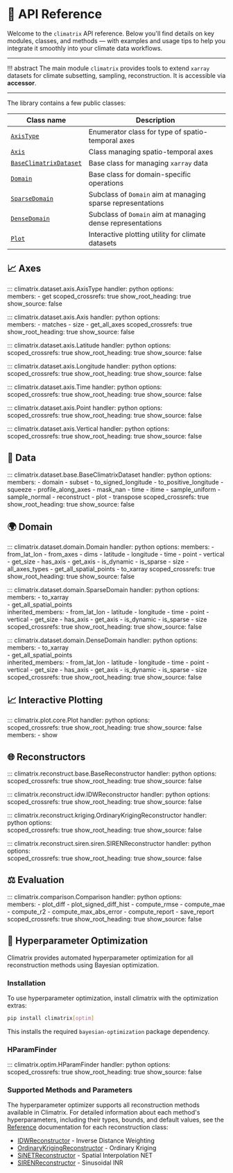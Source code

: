 # 🧪 API Reference

Welcome to the `climatrix` API reference. Below you'll find details on key modules, classes, and methods — with examples and usage tips to help you integrate it smoothly into your climate data workflows.

---

!!! abstract
    The main module `climatrix` provides tools to extend `xarray` datasets for climate subsetting, sampling, reconstruction. It is accessible via **accessor**.

---

The library contains a few public classes:

| Class name | Description |
| -----------| ----------- |
| [`AxisType`](#climatrix.dataset.axis.AxisType) | Enumerator class for type of spatio-temporal axes |
| [`Axis`](#climatrix.dataset.axis.Axis) | Class managing spatio-temporal axes |
| [`BaseClimatrixDataset`](#climatrix.dataset.base.BaseClimatrixDataset) | Base class for managing `xarray` data |
| [`Domain`](#climatrix.dataset.domain.Domain) | Base class for domain-specific operations |
| [`SparseDomain`](#climatrix.dataset.domain.SparseDomain) | Subclass of `Domain` aim at managing sparse representations | 
| [`DenseDomain`](#climatrix.dataset.domain.DenseDomain) |  Subclass of `Domain` aim at managing dense representations |
| [`Plot`](#climatrix.plot.core.Plot) | Interactive plotting utility for climate datasets | 


## 📈 Axes 

::: climatrix.dataset.axis.AxisType
    handler: python
    options:    
      members:
        - get
      scoped_crossrefs: true
      show_root_heading: true
      show_source: false    

::: climatrix.dataset.axis.Axis
    handler: python
    options:    
      members:
        - matches
        - size
        - get_all_axes
      scoped_crossrefs: true
      show_root_heading: true
      show_source: false  

::: climatrix.dataset.axis.Latitude
    handler: python
    options:    
      scoped_crossrefs: true
      show_root_heading: true
      show_source: false  

::: climatrix.dataset.axis.Longitude
    handler: python
    options:    
      scoped_crossrefs: true
      show_root_heading: true
      show_source: false        

::: climatrix.dataset.axis.Time
    handler: python
    options:    
      scoped_crossrefs: true
      show_root_heading: true
      show_source: false        

::: climatrix.dataset.axis.Point
    handler: python
    options:    
      scoped_crossrefs: true
      show_root_heading: true
      show_source: false  

::: climatrix.dataset.axis.Vertical
    handler: python
    options:    
      scoped_crossrefs: true
      show_root_heading: true
      show_source: false  

## 📇 Data

::: climatrix.dataset.base.BaseClimatrixDataset
    handler: python
    options:
      members:
        - domain
        - subset
        - to_signed_longitude
        - to_positive_longitude
        - squeeze
        - profile_along_axes
        - mask_nan
        - time
        - itime
        - sample_uniform
        - sample_normal
        - reconstruct
        - plot
        - transpose
      scoped_crossrefs: true
      show_root_heading: true
      show_source: false


## 🌍 Domain 

::: climatrix.dataset.domain.Domain
    handler: python
    options:
      members:
        - from_lat_lon
        - from_axes
        - dims
        - latitude
        - longitude
        - time
        - point
        - vertical
        - get_size
        - has_axis
        - get_axis
        - is_dynamic
        - is_sparse
        - size
        - all_axes_types
        - get_all_spatial_points
        - to_xarray
      scoped_crossrefs: true
      show_root_heading: true
      show_source: false      


::: climatrix.dataset.domain.SparseDomain
    handler: python
    options:    
      members:
        - to_xarray   
        - get_all_spatial_points       
      inherited_members: 
        - from_lat_lon
        - latitude
        - longitude
        - time
        - point
        - vertical
        - get_size
        - has_axis
        - get_axis
        - is_dynamic
        - is_sparse
        - size
      scoped_crossrefs: true
      show_root_heading: true
      show_source: false      

::: climatrix.dataset.domain.DenseDomain
    handler: python
    options:    
      members:
        - to_xarray   
        - get_all_spatial_points       
      inherited_members: 
        - from_lat_lon
        - latitude
        - longitude
        - time
        - point
        - vertical
        - get_size
        - has_axis
        - get_axis
        - is_dynamic
        - is_sparse
        - size
      scoped_crossrefs: true
      show_root_heading: true
      show_source: false            

## 📈 Interactive Plotting

::: climatrix.plot.core.Plot
    handler: python
    options:   
      scoped_crossrefs: true 
      show_root_heading: true
      show_source: false
      members:
        - show

## 🌐 Reconstructors

::: climatrix.reconstruct.base.BaseReconstructor
    handler: python
    options:   
      scoped_crossrefs: true 
      show_root_heading: true
      show_source: false   

::: climatrix.reconstruct.idw.IDWReconstructor
    handler: python
    options:   
      scoped_crossrefs: true 
      show_root_heading: true
      show_source: false    

::: climatrix.reconstruct.kriging.OrdinaryKrigingReconstructor
    handler: python
    options:    
      scoped_crossrefs: true
      show_root_heading: true
      show_source: false          

::: climatrix.reconstruct.siren.siren.SIRENReconstructor
    handler: python
    options:    
      scoped_crossrefs: true
      show_root_heading: true
      show_source: false         

## ⚖️ Evaluation

::: climatrix.comparison.Comparison
    handler: python
    options:    
      members:
        - plot_diff
        - plot_signed_diff_hist
        - compute_rmse
        - compute_mae
        - compute_r2
        - compute_max_abs_error
        - compute_report
        - save_report
      scoped_crossrefs: true
      show_root_heading: true
      show_source: false

## 🔧 Hyperparameter Optimization

Climatrix provides automated hyperparameter optimization for all reconstruction methods using Bayesian optimization.

### Installation

To use hyperparameter optimization, install climatrix with the optimization extras:

```bash
pip install climatrix[optim]
```

This installs the required `bayesian-optimization` package dependency.

### HParamFinder

::: climatrix.optim.HParamFinder
    handler: python
    options:    
      scoped_crossrefs: true
      show_root_heading: true
      show_source: false

### Supported Methods and Parameters

The hyperparameter optimizer supports all reconstruction methods available in Climatrix. For detailed information about each method's hyperparameters, including their types, bounds, and default values, see the [Reference](reference.md) documentation for each reconstruction class:

- [IDWReconstructor](reference.md#idwreconstructor) - Inverse Distance Weighting
- [OrdinaryKrigingReconstructor](reference.md#ordinarykrigingreconstructor) - Ordinary Kriging  
- [SiNETReconstructor](reference.md#sinetreconstructor) - Spatial Interpolation NET
- [SIRENReconstructor](reference.md#sirenreconstructor) - Sinusoidal INR   
